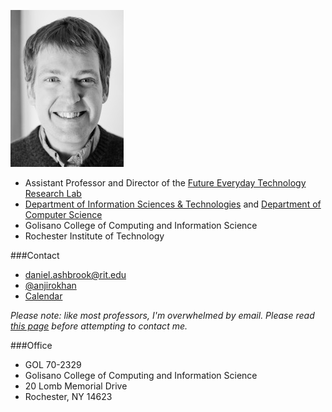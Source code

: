 ![Daniel Ashbrook photo](images/ashbrook-headshot.jpg)

- Assistant Professor and Director of the [Future Everyday Technology Research Lab](http://fetlab.rit.edu/)
- [Department of Information Sciences &amp;
	Technologies](http://ist.rit.edu) and [Department of Computer
	Science](http://cs.rit.edu)
- Golisano College of Computing and Information Science
- Rochester Institute of Technology

###Contact

- <span class="fa fa-fw fa-envelope-o"></span>
	[daniel.ashbrook@rit.edu](mailto:daniel.ashbrook@rit.edu)
- <span class="fa fa-fw fa-twitter"></span>
	[@anjirokhan](http://twitter.com/anjirokhan)
- <span class="fa fa-fw fa-calendar"></span> [Calendar](calendar.html)

_Please note: like most professors, I'm overwhelmed by email. Please
read [this page](prospective_students) before attempting to contact me._


###Office

- GOL 70-2329
- Golisano College of Computing and Information Science
- 20 Lomb Memorial Drive
- Rochester, NY  14623
